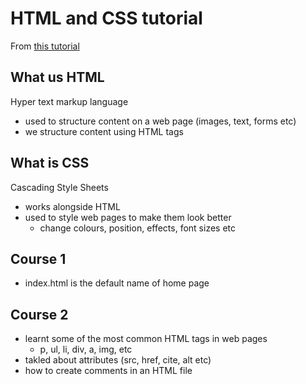 # HTML and CSS tutorial

From [this tutorial](https://www.youtube.com/watch?v=hu-q2zYwEYs&list=PL4cUxeGkcC9ivBf_eKCPIAYXWzLlPAm6G&index=1&ab_channel=TheNetNinja)

## What us HTML

Hyper text markup language

- used to structure content on a web page (images, text, forms etc)
- we structure content using HTML tags

## What is CSS

Cascading Style Sheets

- works alongside HTML
- used to style web pages to make them look better
  - change colours, position, effects, font sizes etc

## Course 1

- index.html is the default name of home page

## Course 2

- learnt some of the most common HTML tags in web pages
  - p, ul, li, div, a, img, etc
- takled about attributes (src, href, cite, alt etc)
- how to create comments in an HTML file
